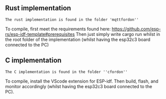 ## Rust implementation
    The rust implementation is found in the folder 'mqttfordon''

To compile, first meet the requirements found here: 
https://github.com/esp-rs/esp-idf-template#prerequisites 
Then just simply write cargo run whilst in the root folder of the implementation (whilst having the esp32c3 board connected to the PC)

## C implementation
    The C implementation is found in the folder ''cfordon''

To compile, install the VScode extension for ESP-idf. Then build, flash, and monitor accordingly (whilst having the esp32c3 board connected to the PC).

